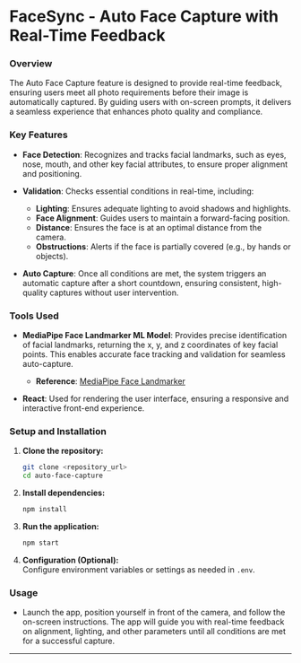 # FaceSync - Auto Face Capture with Real-Time Feedback

### Overview
The Auto Face Capture feature is designed to provide real-time feedback, ensuring users meet all photo requirements before their image is automatically captured. By guiding users with on-screen prompts, it delivers a seamless experience that enhances photo quality and compliance.

### Key Features

- **Face Detection**: Recognizes and tracks facial landmarks, such as eyes, nose, mouth, and other key facial attributes, to ensure proper alignment and positioning.
  
- **Validation**: Checks essential conditions in real-time, including:
  - **Lighting**: Ensures adequate lighting to avoid shadows and highlights.
  - **Face Alignment**: Guides users to maintain a forward-facing position.
  - **Distance**: Ensures the face is at an optimal distance from the camera.
  - **Obstructions**: Alerts if the face is partially covered (e.g., by hands or objects).

- **Auto Capture**: Once all conditions are met, the system triggers an automatic capture after a short countdown, ensuring consistent, high-quality captures without user intervention.

### Tools Used

- **MediaPipe Face Landmarker ML Model**: Provides precise identification of facial landmarks, returning the x, y, and z coordinates of key facial points. This enables accurate face tracking and validation for seamless auto-capture.
  - **Reference**: [MediaPipe Face Landmarker](https://ai.google.dev/edge/mediapipe/solutions/vision/face_landmarker)

- **React**: Used for rendering the user interface, ensuring a responsive and interactive front-end experience.

### Setup and Installation

1. **Clone the repository:**
   ```bash
   git clone <repository_url>
   cd auto-face-capture
   ```

2. **Install dependencies:**
   ```bash
   npm install
   ```

3. **Run the application:**
   ```bash
   npm start
   ```

4. **Configuration (Optional):**  
   Configure environment variables or settings as needed in `.env`.

### Usage

- Launch the app, position yourself in front of the camera, and follow the on-screen instructions. The app will guide you with real-time feedback on alignment, lighting, and other parameters until all conditions are met for a successful capture.

---

